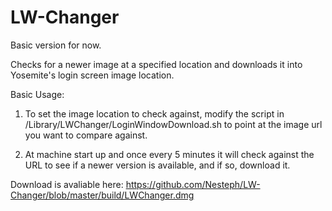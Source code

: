 # LW-Changer

Basic version for now.

Checks for a newer image at a specified location and downloads it into Yosemite's login screen image location.

Basic Usage:
1) To set the image location to check against, modify the script
  in /Library/LWChanger/LoginWindowDownload.sh to point at the
  image url you want to compare against.

2) At machine start up and once every 5 minutes it will check
   against the URL to see if a newer version is available, and
   if so, download it.

Download is avaliable here:
https://github.com/Nesteph/LW-Changer/blob/master/build/LWChanger.dmg